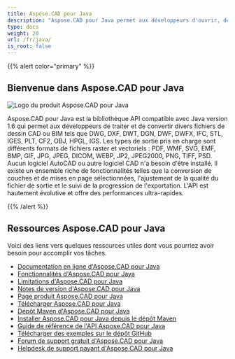 ```yaml
---
title: Aspose.CAD pour Java
description: "Aspose.CAD pour Java permet aux développeurs d'ouvrir, de lire et de traiter les formats de fichiers AutoCAD DWG, DXF, DWT et d'autres formats de fichiers CAD et BIM, tels que : DGN, DWF, DWFX, IFC, STL, IGES, PLT, CF2, OBJ, HPGL, IGS."
type: docs
weight: 20
url: /fr/java/
is_root: false
---
```


{{% alert color="primary" %}}

## **Bienvenue dans Aspose.CAD pour Java**

![Logo du produit Aspose.CAD pour Java](/cad/_assets/home_2.png)

Aspose.CAD pour Java est la bibliothèque API compatible avec Java version 1.6 qui permet aux développeurs de traiter et de convertir divers fichiers de dessin CAD ou BIM tels que DWG, DXF, DWT, DGN, DWF, DWFX, IFC, STL, IGES, PLT, CF2, OBJ, HPGL, IGS. Les types de sortie pris en charge sont différents formats de fichiers raster et vectoriels : PDF, WMF, SVG, EMF, BMP, GIF, JPG, JPEG, DICOM, WEBP, JP2, JPEG2000, PNG, TIFF, PSD. Aucun logiciel AutoCAD ou autre logiciel CAD n'a besoin d'être installé.
Il existe un ensemble riche de fonctionnalités telles que la conversion de couches et de mises en page sélectionnées, l'ajustement de la qualité du fichier de sortie et le suivi de la progression de l'exportation. L'API est hautement évolutive et offre des performances ultra-rapides.

{{% /alert %}}

## **Ressources Aspose.CAD pour Java**

Voici des liens vers quelques ressources utiles dont vous pourriez avoir besoin pour accomplir vos tâches.

- [Documentation en ligne d'Aspose.CAD pour Java](/fr/cad/java/)
- [Fonctionnalités d'Aspose.CAD pour Java](/fr/cad/java/product-overview/#advanced-api-features)
- [Limitations d'Aspose.CAD pour Java](/fr/cad/java/product-overview/#not-yet-supported)
- [Notes de version d'Aspose.CAD pour Java](https://releases.aspose.com/cad/java/release-notes/)
- [Page produit Aspose.CAD pour Java](https://products.aspose.com/cad/java/)
- [Télécharger Aspose.CAD pour Java](https://releases.aspose.com/cad/java/)
- [Dépôt Maven d'Aspose.CAD pour Java](https://releases.aspose.com/java/repo/com/aspose/aspose-cad/)
- [Installer Aspose.CAD pour Java depuis le dépôt Maven](/fr/cad/java/installation/)
- [Guide de référence de l'API Aspose.CAD pour Java](https://reference.aspose.com/cad/java)
- [Télécharger des exemples sur le dépôt GitHub](https://github.com/aspose-cad/Aspose.CAD-for-Java)
- [Forum de support gratuit d'Aspose.CAD pour Java](https://forum.aspose.com/c/cad/19)
- [Helpdesk de support payant d'Aspose.CAD pour Java](https://helpdesk.aspose.com/)

